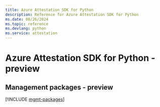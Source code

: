 ```yaml
---
title: Azure Attestation SDK for Python
description: Reference for Azure Attestation SDK for Python
ms.date: 08/26/2024
ms.topic: reference
ms.devlang: python
ms.service: attestation
---
```

# Azure Attestation SDK for Python - preview

## Management packages - preview
[!INCLUDE [mgmt-packages](attestation-mgmt-index.md)]